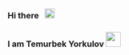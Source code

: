 ### Hi there &nbsp; <img src="https://media.giphy.com/media/hSWLUec2syFY0uJ4rh/giphy.gif" width="20px">
### I am Temurbek Yorkulov <img src="https://giphy.com/gifs/ubykotexbrand-bye-wave-xT39DoCQMa5mEdQ3w4" width="30px">
<!--
**Temur1918/Temur1918** is a ✨ _special_ ✨ repository because its `README.md` (this file) appears on your GitHub profile.

Here are some ideas to get you started:

- 🔭 I’m currently working on ...
- 🌱 I’m currently learning ...
- 👯 I’m looking to collaborate on ...
- 🤔 I’m looking for help with ...
- 💬 Ask me about ...
- 📫 How to reach me: ...
- 😄 Pronouns: ...
- ⚡ Fun fact: ...
-->
